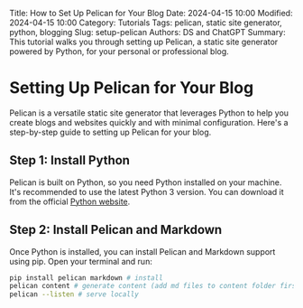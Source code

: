 Title: How to Set Up Pelican for Your Blog
Date: 2024-04-15 10:00
Modified: 2024-04-15 10:00
Category: Tutorials
Tags: pelican, static site generator, python, blogging
Slug: setup-pelican
Authors: DS and ChatGPT
Summary: This tutorial walks you through setting up Pelican, a static site generator powered by Python, for your personal or professional blog.

# Setting Up Pelican for Your Blog

Pelican is a versatile static site generator that leverages Python to help you create blogs and websites quickly and with minimal configuration. Here's a step-by-step guide to setting up Pelican for your blog.

## Step 1: Install Python

Pelican is built on Python, so you need Python installed on your machine. It's recommended to use the latest Python 3 version. You can download it from the official [Python website](https://www.python.org/downloads/).

## Step 2: Install Pelican and Markdown

Once Python is installed, you can install Pelican and Markdown support using pip. Open your terminal and run:

```bash
pip install pelican markdown # install
pelican content # generate content (add md files to content folder first)
pelican --listen # serve locally
```